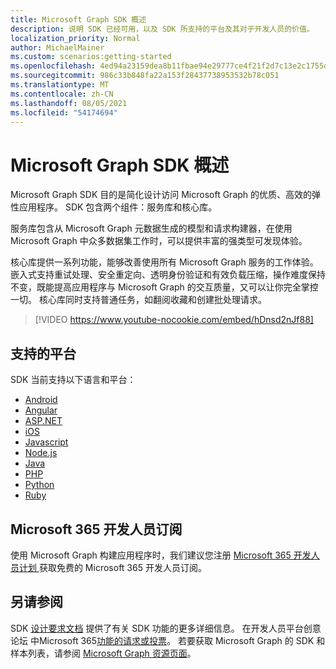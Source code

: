 ```yaml
---
title: Microsoft Graph SDK 概述
description: 说明 SDK 已经可用，以及 SDK 所支持的平台及其对于开发人员的价值。
localization_priority: Normal
author: MichaelMainer
ms.custom: scenarios:getting-started
ms.openlocfilehash: 4ed94a23159dea8b11fbae94e29777ce4f21f2d7c13e2c1755d18a4509d3f46d
ms.sourcegitcommit: 986c33b848fa22a153f28437738953532b78c051
ms.translationtype: MT
ms.contentlocale: zh-CN
ms.lasthandoff: 08/05/2021
ms.locfileid: "54174694"
---
```

# <a name="microsoft-graph-sdks-overview"></a>Microsoft Graph SDK 概述

Microsoft Graph SDK 目的是简化设计访问 Microsoft Graph 的优质、高效的弹性应用程序。 SDK 包含两个组件：服务库和核心库。

服务库包含从 Microsoft Graph 元数据生成的模型和请求构建器，在使用 Microsoft Graph 中众多数据集工作时，可以提供丰富的强类型可发现体验。

核心库提供一系列功能，能够改善使用所有 Microsoft Graph 服务的工作体验。 嵌入式支持重试处理、安全重定向、透明身份验证和有效负载压缩，操作难度保持不变，既能提高应用程序与 Microsoft Graph 的交互质量，又可以让你完全掌控一切。 核心库同时支持普通任务，如翻阅收藏和创建批处理请求。

> [!VIDEO https://www.youtube-nocookie.com/embed/hDnsd2nJf88]


## <a name="supported-platforms"></a>支持的平台

SDK 当前支持以下语言和平台：

- [Android](https://developer.microsoft.com/en-us/graph/get-started/android)
- [Angular](https://developer.microsoft.com/en-us/graph/get-started/angular)
- [ASP.NET](https://developer.microsoft.com/en-us/graph/get-started/asp.net)
- [iOS](https://developer.microsoft.com/en-us/graph/get-started/ios)
- [Javascript](https://developer.microsoft.com/en-us/graph/get-started/javascript)
- [Node.js](https://developer.microsoft.com/en-us/graph/get-started/node.js)
- [Java](https://developer.microsoft.com/en-us/graph/get-started/java)
- [PHP](https://developer.microsoft.com/en-us/graph/get-started/php)
- [Python](https://developer.microsoft.com/en-us/graph/get-started/python)
- [Ruby](https://developer.microsoft.com/en-us/graph/get-started/ruby)

## <a name="microsoft-365-developer-subscription"></a>Microsoft 365 开发人员订阅

使用 Microsoft Graph 构建应用程序时，我们建议您注册 [Microsoft 365 开发人员计划 ](https://developer.microsoft.com/microsoft-365/dev-program) 获取免费的 Microsoft 365 开发人员订阅。

## <a name="see-also"></a>另请参阅

SDK [设计要求文档](https://github.com/microsoftgraph/msgraph-sdk-design) 提供了有关 SDK 功能的更多详细信息。 在开发人员平台创意论坛 中Microsoft 365[功能的请求或投票](https://techcommunity.microsoft.com/t5/microsoft-365-developer-platform/idb-p/Microsoft365DeveloperPlatform/label-name/Microsoft%20Graph)。 若要获取 Microsoft Graph 的 SDK 和样本列表，请参阅 [Microsoft Graph 资源页面](https://developer.microsoft.com/en-us/graph/gallery/?filterBy=Samples,SDKs)。
